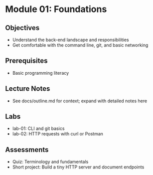 # Module 01: Foundations

## Objectives
- Understand the back-end landscape and responsibilities
- Get comfortable with the command line, git, and basic networking

## Prerequisites
- Basic programming literacy

## Lecture Notes
- See docs/outline.md for context; expand with detailed notes here

## Labs
- lab-01: CLI and git basics
- lab-02: HTTP requests with curl or Postman

## Assessments
- Quiz: Terminology and fundamentals
- Short project: Build a tiny HTTP server and document endpoints
